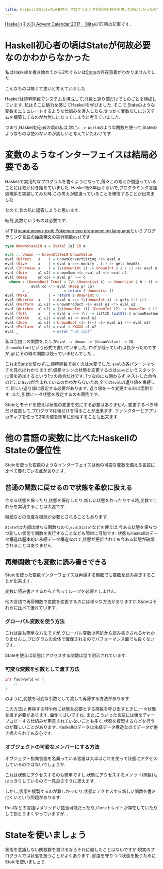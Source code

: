 ```yaml
---
title: HaskellのStateの必要性が,プログラミング言語の処理系を書いた時にわかったので,Stateの良さを語ります
---
```


[Haskell (その3) Advent Calendar 2017 - Qiita](https://qiita.com/advent-calendar/2017/haskell3)の1日目の記事です.

# Haskell初心者の頃はStateが何故必要なのかわからなかった

私はHaskellを書き始めてから2年ぐらいは[State](https://www.stackage.org/haddock/lts-9.14/transformers-0.5.2.0/Control-Monad-Trans-State-Lazy.html)の存在意義がわかりませんでした.

こんなものは無くて良いと考えていました.

Haskellは純粋関数でシステムを構成して,引数と返り値だけでものごとを構成しています.
私はそこに魅力を感じてHaskellを学びました.
そこで,Stateのような変数をエミュレートするような仕組みを導入したら,せっかく変数なしにシステムを構築してるのが台無しになってしまうと考えていました.

つまり,Haskell初心者の頃の私は,常に`a -> World`のような関数を使って,Stateのようなものは使わないのが美しいと考えていたわけです.

# 変数のようなインターフェイスは結局必要である

Haskellで実用的なプログラムを書くようになって,薄々この考えが間違っていることには気が付き始めていました.
Haskell歴3年目ぐらいで,プログラミング言語処理系を実装してみた時,この考えが間違っていることを確信することが出来ました.

なので,昔の私に返答しようと思います.

結局,変数というものは必要です.

以下は[ncaq/unown-expl: Pokemon exp programming language](https://github.com/ncaq/unown-expl)というプログラミング言語の抽象構文の実行関数`eval`です.

~~~hs
type UnownStateIO a = StateT [a] IO a

eval :: Unown -> UnownStateIO UnownValue
eval (Direct   u    ) = unownConvertString <$> eval u
eval (Give     u    ) = eval u >>= modify . (:) >> gets headEx
eval (Increase u    ) = (\(UnownInt i) -> UnownInt $ i + 1) <$> eval u
eval (Join     u1 u2) = unownSum <$> eval u1 <*> eval u2
eval (Keep     pr co) = eval pr >>= c
  where c (UnownBool True) = (\h (UnownList t) -> UnownList $ h : t) <$>
            eval co <*> eval (Keep pr co)
        c _                = return $ UnownList []
eval (Make          ) = return $ UnownInt 0
eval (Observe  u    ) = eval u >>= (\(UnownInt i) -> gets (!! i))
eval (Perform  u1 u2) = unownProduct <$> eval u1 <*> eval u2
eval (Quicken  u1 u2) = (\(UnownInt i1) (UnownInt i2) -> UnownInt $ i1 ^ i2) <$> eval u1 <*> eval u2
eval (Tell     u    ) = eval u >>= (\r -> liftIO (putStr $ unownRawShow r) >> return r)
eval (XXXXX    u1 u2) = eval u1 >> eval u2
eval (Zoom     u1 u2) = UnownBool <$> ((<) <$> eval u1 <*> eval u2)
eval (Exclaim  u1 u2) = eval $ XXXXX u1 u2
eval _                = error "not impl"
~~~

私は当初この関数を,たしか`eval :: Unown -> [UnownValue] -> IO [UnownValue]`という形式で書いていました.
ログが残っていれば良かったのですが,gitにその時の関数は残っていませんでした…

これをStateを使わずに,純粋関数で書くのは大変でした.
`eval`の各パターンマッチを見ればわかりますが,仮想マシンの状態を変更するのは`Give`というスタックに値を追加するという1つの命令だけです.
1つなのにも関わらず,ネストした命令のどこに`Give`が含まれているのかわからないため,全ての`eval`の返り値を束縛して,新しい返り値に設定する必要があります.
返り値を一々変更するのは面倒です.
また,引数に一々状態を設定するのも面倒です.

Stateとモナドを使えば状態の変更を気にする必要はありません.
変更するべき時だけ変更して,プログラマは値だけを得ることが出来ます.
ファンクターとアプリカティブを使って2項の値を簡単に処理することも出来ます.

# 他の言語の変数に比べたHaskellのStateの優位性

Stateを使った変数のようなインターフェイスは他の可変な変数を備える言語に比べて優れている点があります.

## 普通の関数に戻せるので状態を柔軟に扱える

今ある状態を保ったり,状態を保存したり,新しい状態を作ったりする時,変数でこれらを実現することは大変です.

継続などの高度な機能が必要とされることもあります.

`StateT`は内部は単なる関数なので,`evalStateT`などを使えば,今ある状態を保ちつつ新しい状態で関数を実行することなども簡単に可能です.
状態もHaskellのデータ構造は基本的に永続データ構造なので,状態が更新されても今ある状態が破壊されることはありません.

## 再帰関数でも変数に読み書きできる

Stateを使った変数インターフェイスは再帰する関数でも変数を読み書きすることが出来ます.

変数に読み書きするからと言ってループを必要としません.

他の言語で再帰関数で変数を変更するのには様々な方法がありますが,Stateはそれらに比べて優れています.

### グローバル変数を使う方法

これは最も簡単な方法ですが,グローバル変数は何処から読み書きされるかわかりませんし,プログラムの全体で確保されるのでパフォーマンス面でも良くないです.

Stateを使えば状態にアクセスする関数は型で明示されています.

### 可変な変数を引数として渡す方法

~~~cpp
int foo(world w) {
    // …
}
~~~

のように,変数を可変な引数として渡して再帰する方法があります.

この方法は,再帰する時や他に状態を必要とする関数を呼び出すときに,一々状態を渡す必要があります.
面倒くさいですね.
また,こういった言語には値をディープコピーする仕組みが用意されていないことも多く,状態を複製するなどを行うのが難しいことがあります.
Haskellのデータは永続データ構造なのでデータが書き換えられても安心です.

### オブジェクトの可変なメンバーにする方法

オブジェクト指向言語を名乗っている言語は大半はこれを使って状態にアクセスしているのではないでしょうか.

これは状態にアクセスするのも簡単ですし,状態にアクセスするメソッド(関数)もはっきりしているので一見良さそうに思えます.

しかし,状態を複製するのが難しかったり,状態にアクセスする新しい関数を書きにくいという問題があります.

Rustなどの言語はメソッドが拡張可能だったり,`Clone`トレイトが存在していたりして割とうまくやっていますが…

# Stateを使いましょう

状態を意識しない関数群を書けるならそれに越したことはないですが,現実のプログラムでは状態を扱うことがよくあります.
節度を守りつつ状態を扱うためにStateを使いましょう.
